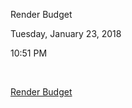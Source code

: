 Render Budget

Tuesday, January 23, 2018

10:51 PM

 

[Render Budget]

  [Render Budget]: onenote:General%20Dev.one#Render%20Budget&section-id={0C3C952F-344E-4C5C-917E-09ECF5C23F08}&page-id={BD70D41E-7F1F-4321-9D99-2E057DA5382A}&end&base-path=https://kitelightning-my.sharepoint.com/personal/ikrima_kiteandlightning_la/Documents/KiteLightning/Bebylon
